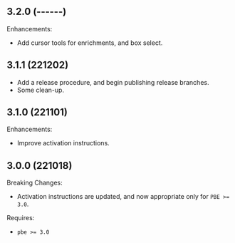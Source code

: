 ## 3.2.0 (------)

Enhancements:

* Add cursor tools for enrichments, and box select.

## 3.1.1 (221202)

* Add a release procedure, and begin publishing release branches.
* Some clean-up.

## 3.1.0 (221101)

Enhancements:

* Improve activation instructions.

## 3.0.0 (221018)

Breaking Changes:

* Activation instructions are updated, and now appropriate only for `PBE >= 3.0`.

Requires:

* `pbe >= 3.0`
